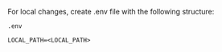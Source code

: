 For local changes, create .env file with the following structure:
```
.env

LOCAL_PATH=<LOCAL_PATH>

```